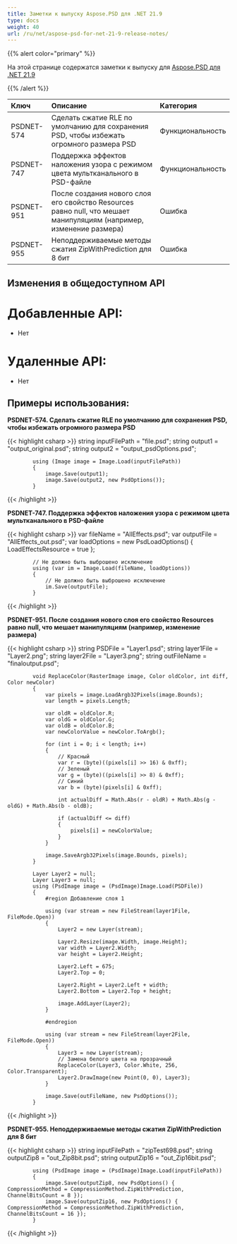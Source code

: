 ```yaml
---
title: Заметки к выпуску Aspose.PSD для .NET 21.9
type: docs
weight: 40
url: /ru/net/aspose-psd-for-net-21-9-release-notes/
---
```


{{% alert color="primary" %}} 

На этой странице содержатся заметки к выпуску для [Aspose.PSD для .NET 21.9](https://www.nuget.org/packages/Aspose.PSD/)

{{% /alert %}} 

|**Ключ**|**Описание**|**Категория**|
| :- | :- | :- |
|PSDNET-574|Сделать сжатие RLE по умолчанию для сохранения PSD, чтобы избежать огромного размера PSD|Функциональность|
|PSDNET-747|Поддержка эффектов наложения узора с режимом цвета мультканального в PSD-файле|Функциональность|
|PSDNET-951|После создания нового слоя его свойство Resources равно null, что мешает манипуляциям (например, изменение размера)|Ошибка|
|PSDNET-955|Неподдерживаемые методы сжатия ZipWithPrediction для 8 бит|Ошибка|

## **Изменения в общедоступном API**
# **Добавленные API:**
- Нет

# **Удаленные API:**
- Нет

## **Примеры использования:**

**PSDNET-574. Сделать сжатие RLE по умолчанию для сохранения PSD, чтобы избежать огромного размера PSD**

{{< highlight csharp >}}
            string inputFilePath = "file.psd";
            string output1 = "output_original.psd";
            string output2 = "output_psdOptions.psd";

            using (Image image = Image.Load(inputFilePath))
            {
                image.Save(output1);
                image.Save(output2, new PsdOptions());
            }
{{< /highlight >}}

**PSDNET-747. Поддержка эффектов наложения узора с режимом цвета мультканального в PSD-файле**

{{< highlight csharp >}}
            var fileName = "AllEffects.psd";
            var outputFile = "AllEffects_out.psd";
            var loadOptions = new PsdLoadOptions()
            {
                LoadEffectsResource = true
            };

            // Не должно быть выброшено исключение
            using (var im = Image.Load(fileName, loadOptions))
            {
                // Не должно быть выброшено исключение
                im.Save(outputFile);
            }
{{< /highlight >}}

**PSDNET-951. После создания нового слоя его свойство Resources равно null, что мешает манипуляциям (например, изменение размера)**

{{< highlight csharp >}}
            string PSDFile = "Layer1.psd";
            string layer1File = "Layer2.png";
            string layer2File = "Layer3.png";
            string outFileName = "finaloutput.psd";

            void ReplaceColor(RasterImage image, Color oldColor, int diff, Color newColor)
            {
                var pixels = image.LoadArgb32Pixels(image.Bounds);
                var length = pixels.Length;

                var oldR = oldColor.R;
                var oldG = oldColor.G;
                var oldB = oldColor.B;
                var newColorValue = newColor.ToArgb();

                for (int i = 0; i < length; i++)
                {
                    // Красный
                    var r = (byte)((pixels[i] >> 16) & 0xff);
                    // Зеленый
                    var g = (byte)((pixels[i] >> 8) & 0xff);
                    // Синий
                    var b = (byte)(pixels[i] & 0xff);

                    int actualDiff = Math.Abs(r - oldR) + Math.Abs(g - oldG) + Math.Abs(b - oldB);

                    if (actualDiff <= diff)
                    {
                        pixels[i] = newColorValue;
                    }
                }

                image.SaveArgb32Pixels(image.Bounds, pixels);
            }

            Layer Layer2 = null;
            Layer Layer3 = null;
            using (PsdImage image = (PsdImage)Image.Load(PSDFile))
            {
                #region Добавление слоя 1

                using (var stream = new FileStream(layer1File, FileMode.Open))
                {
                    Layer2 = new Layer(stream);

                    Layer2.Resize(image.Width, image.Height);
                    var width = Layer2.Width;
                    var height = Layer2.Height;

                    Layer2.Left = 675;
                    Layer2.Top = 0;

                    Layer2.Right = Layer2.Left + width;
                    Layer2.Bottom = Layer2.Top + height;

                    image.AddLayer(Layer2);
                }

                #endregion

                using (var stream = new FileStream(layer2File, FileMode.Open))
                {
                    Layer3 = new Layer(stream);
                    // Замена белого цвета на прозрачный
                    ReplaceColor(Layer3, Color.White, 256, Color.Transparent);
                    Layer2.DrawImage(new Point(0, 0), Layer3);
                }

                image.Save(outFileName, new PsdOptions());
            }
{{< /highlight >}}

**PSDNET-955. Неподдерживаемые методы сжатия ZipWithPrediction для 8 бит**

{{< highlight csharp >}}
            string inputFilePath = "zipTest698.psd";
            string outputZip8 = "out_Zip8bit.psd";
            string outputZip16 = "out_Zip16bit.psd";

            using (PsdImage image = (PsdImage)Image.Load(inputFilePath))
            {
                image.Save(outputZip8, new PsdOptions() { CompressionMethod = CompressionMethod.ZipWithPrediction, ChannelBitsCount = 8 });
                image.Save(outputZip16, new PsdOptions() { CompressionMethod = CompressionMethod.ZipWithPrediction, ChannelBitsCount = 16 });
            }
{{< /highlight >}}
